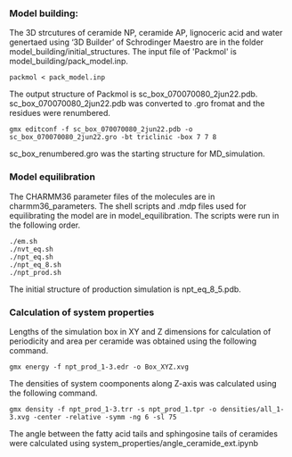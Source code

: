 
### Model building: 
The 3D strcutures of ceramide NP, ceramide AP, lignoceric acid and water genertaed using ‘3D Builder’ of Schrodinger Maestro are in the folder model_building/initial_structures. 
The input file of 'Packmol' is model_building/pack_model.inp.
```
packmol < pack_model.inp 
```
The output structure of Packmol is sc_box_070070080_2jun22.pdb.
sc_box_070070080_2jun22.pdb was converted to .gro fromat and the residues were renumbered.
```
gmx editconf -f sc_box_070070080_2jun22.pdb -o sc_box_070070080_2jun22.gro -bt triclinic -box 7 7 8
```
sc_box_renumbered.gro was the starting structure for MD_simulation.

### Model equilibration
The CHARMM36 parameter files of the molecules are in charmm36_parameters.
The shell scripts and .mdp files used for equilibrating the model are in model_equilibration. The scripts were run in the following order.
```
./em.sh
./nvt_eq.sh
./npt_eq.sh
./npt_eq_8.sh
./npt_prod.sh
```
The initial structure of production simulation is npt_eq_8_5.pdb.

### Calculation of system properties
Lengths of the simulation box in XY and Z dimensions for calculation of periodicity and area per ceramide was obtained using the following command.
```
gmx energy -f npt_prod_1-3.edr -o Box_XYZ.xvg
```
The densities of system coomponents along Z-axis was calculated using the following command.
```
gmx density -f npt_prod_1-3.trr -s npt_prod_1.tpr -o densities/all_1-3.xvg -center -relative -symm -ng 6 -sl 75
```
The angle between the fatty acid tails and sphingosine tails of ceramides were calculated using system_properties/angle_ceramide_ext.ipynb
